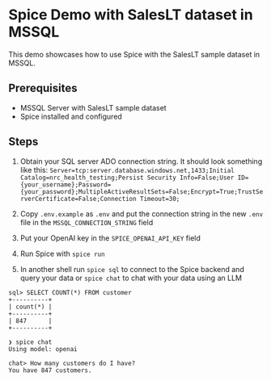 # Spice Demo with SalesLT dataset in MSSQL

This demo showcases how to use Spice with the SalesLT sample dataset in MSSQL.

## Prerequisites

- MSSQL Server with SalesLT sample dataset
- Spice installed and configured

## Steps
1. Obtain your SQL server ADO connection string. It should look something like this:
    `Server=tcp:server.database.windows.net,1433;Initial Catalog=nrc_health_testing;Persist Security Info=False;User ID={your_username};Password={your_password};MultipleActiveResultSets=False;Encrypt=True;TrustServerCertificate=False;Connection Timeout=30;`

2. Copy `.env.example` as `.env` and put the connection string in the new `.env` file in the `MSSQL_CONNECTION_STRING` field

3. Put your OpenAI key in the `SPICE_OPENAI_API_KEY` field

3. Run Spice with `spice run`

4. In another shell run `spice sql` to connect to the Spice backend and query your data or `spice chat` to chat with your data using an LLM


```
sql> SELECT COUNT(*) FROM customer
+----------+
| count(*) |
+----------+
| 847      |
+----------+
```

```
❯ spice chat
Using model: openai

chat> How many customers do I have?
You have 847 customers.
```